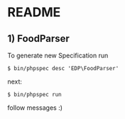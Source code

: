 README
======

## 1) FoodParser

To generate new Specification run

    $ bin/phpspec desc 'EDP\FoodParser'

next:

    $ bin/phpspec run

  follow messages :)
